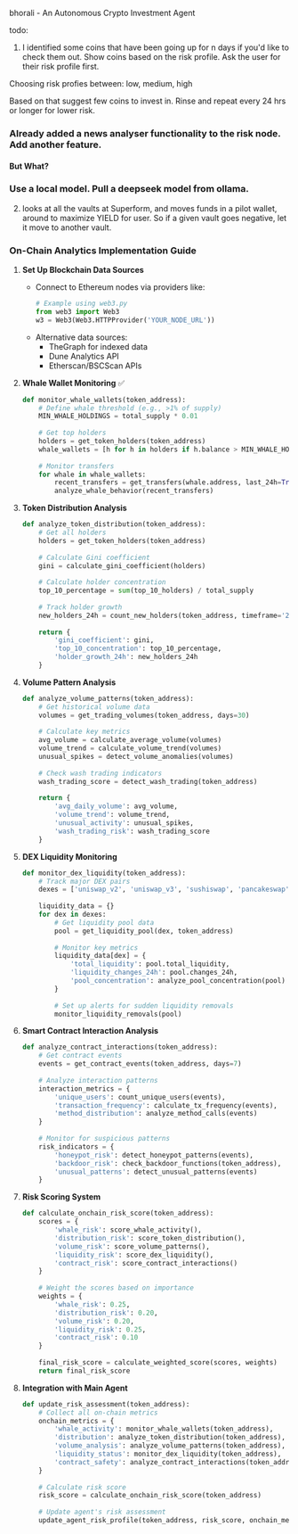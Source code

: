 bhorali - An Autonomous Crypto Investment Agent

todo:

 1.  I identified some coins that have been going up for n days if you'd like to check them out.
 Show coins based on the risk profile. Ask the user for their risk profile first.

 Choosing risk profies between: low, medium, high

Based on that suggest few coins to invest in.
Rinse and repeat every 24 hrs or longer for lower risk.

### Already added a news analyser functionality to the risk node. Add another feature.
#### But What?

### Use a local model. Pull a deepseek model from ollama.


2. looks at all the vaults at Superform, and moves funds in a pilot wallet, around to maximize YIELD for user. So if a given vault goes negative, let it move to another vault.

### On-Chain Analytics Implementation Guide

1. **Set Up Blockchain Data Sources**
   - Connect to Ethereum nodes via providers like:
     ```python
     # Example using web3.py
     from web3 import Web3
     w3 = Web3(Web3.HTTPProvider('YOUR_NODE_URL'))
     ```
   - Alternative data sources:
     - TheGraph for indexed data
     - Dune Analytics API
     - Etherscan/BSCScan APIs

2. **Whale Wallet Monitoring** ✅
   ```python
   def monitor_whale_wallets(token_address):
       # Define whale threshold (e.g., >1% of supply)
       MIN_WHALE_HOLDINGS = total_supply * 0.01
       
       # Get top holders
       holders = get_token_holders(token_address)
       whale_wallets = [h for h in holders if h.balance > MIN_WHALE_HOLDINGS]
       
       # Monitor transfers
       for whale in whale_wallets:
           recent_transfers = get_transfers(whale.address, last_24h=True)
           analyze_whale_behavior(recent_transfers)
   ```

3. **Token Distribution Analysis**
   ```python
   def analyze_token_distribution(token_address):
       # Get all holders
       holders = get_token_holders(token_address)
       
       # Calculate Gini coefficient
       gini = calculate_gini_coefficient(holders)
       
       # Calculate holder concentration
       top_10_percentage = sum(top_10_holders) / total_supply
       
       # Track holder growth
       new_holders_24h = count_new_holders(token_address, timeframe='24h')
       
       return {
           'gini_coefficient': gini,
           'top_10_concentration': top_10_percentage,
           'holder_growth_24h': new_holders_24h
       }
   ```

4. **Volume Pattern Analysis**
   ```python
   def analyze_volume_patterns(token_address):
       # Get historical volume data
       volumes = get_trading_volumes(token_address, days=30)
       
       # Calculate key metrics
       avg_volume = calculate_average_volume(volumes)
       volume_trend = calculate_volume_trend(volumes)
       unusual_spikes = detect_volume_anomalies(volumes)
       
       # Check wash trading indicators
       wash_trading_score = detect_wash_trading(token_address)
       
       return {
           'avg_daily_volume': avg_volume,
           'volume_trend': volume_trend,
           'unusual_activity': unusual_spikes,
           'wash_trading_risk': wash_trading_score
       }
   ```

5. **DEX Liquidity Monitoring**
   ```python
   def monitor_dex_liquidity(token_address):
       # Track major DEX pairs
       dexes = ['uniswap_v2', 'uniswap_v3', 'sushiswap', 'pancakeswap']
       
       liquidity_data = {}
       for dex in dexes:
           # Get liquidity pool data
           pool = get_liquidity_pool(dex, token_address)
           
           # Monitor key metrics
           liquidity_data[dex] = {
               'total_liquidity': pool.total_liquidity,
               'liquidity_changes_24h': pool.changes_24h,
               'pool_concentration': analyze_pool_concentration(pool)
           }
           
           # Set up alerts for sudden liquidity removals
           monitor_liquidity_removals(pool)
   ```

6. **Smart Contract Interaction Analysis**
   ```python
   def analyze_contract_interactions(token_address):
       # Get contract events
       events = get_contract_events(token_address, days=7)
       
       # Analyze interaction patterns
       interaction_metrics = {
           'unique_users': count_unique_users(events),
           'transaction_frequency': calculate_tx_frequency(events),
           'method_distribution': analyze_method_calls(events)
       }
       
       # Monitor for suspicious patterns
       risk_indicators = {
           'honeypot_risk': detect_honeypot_patterns(events),
           'backdoor_risk': check_backdoor_functions(token_address),
           'unusual_patterns': detect_unusual_patterns(events)
       }
   ```

7. **Risk Scoring System**
   ```python
   def calculate_onchain_risk_score(token_address):
       scores = {
           'whale_risk': score_whale_activity(),
           'distribution_risk': score_token_distribution(),
           'volume_risk': score_volume_patterns(),
           'liquidity_risk': score_dex_liquidity(),
           'contract_risk': score_contract_interactions()
       }
       
       # Weight the scores based on importance
       weights = {
           'whale_risk': 0.25,
           'distribution_risk': 0.20,
           'volume_risk': 0.20,
           'liquidity_risk': 0.25,
           'contract_risk': 0.10
       }
       
       final_risk_score = calculate_weighted_score(scores, weights)
       return final_risk_score
   ```

8. **Integration with Main Agent**
   ```python
   def update_risk_assessment(token_address):
       # Collect all on-chain metrics
       onchain_metrics = {
           'whale_activity': monitor_whale_wallets(token_address),
           'distribution': analyze_token_distribution(token_address),
           'volume_analysis': analyze_volume_patterns(token_address),
           'liquidity_status': monitor_dex_liquidity(token_address),
           'contract_safety': analyze_contract_interactions(token_address)
       }
       
       # Calculate risk score
       risk_score = calculate_onchain_risk_score(token_address)
       
       # Update agent's risk assessment
       update_agent_risk_profile(token_address, risk_score, onchain_metrics)
   ```

